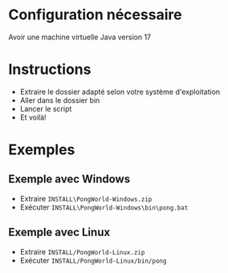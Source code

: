 # Configuration nécessaire

Avoir une machine virtuelle Java version 17

# Instructions

- Extraire le dossier adapté selon votre système d'exploitation
- Aller dans le dossier bin
- Lancer le script
- Et voilà!

# Exemples

## Exemple avec Windows

- Extraire `INSTALL\PongWorld-Windows.zip`
- Exécuter `INSTALL\PongWorld-Windows\bin\pong.bat`

## Exemple avec Linux

- Extraire `INSTALL/PongWorld-Linux.zip`
- Exécuter `INSTALL/PongWorld-Linux/bin/pong`
